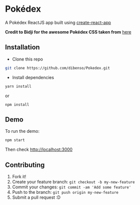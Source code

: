 # Pokédex

A Pokédex ReactJS app built using [create-react-app](https://github.com/facebookincubator/create-react-app)  

**Credit to  Bidji for the awesome Pokédex CSS taken from** [here](https://codepen.io/Bidji/pen/MYdPwo)

## Installation    
* Clone this repo
```sh
git clone https://github.com/dibenso/Pokedex.git
```     
* Install dependencies
```sh
yarn install
```     
or
```
npm install
```

## Demo     
To run the demo:      
```sh
npm start
```
    
Then check [http://localhost:3000]()     

            
## Contributing

1. Fork it!
2. Create your feature branch: `git checkout -b my-new-feature`
3. Commit your changes: `git commit -am 'Add some feature'`
4. Push to the branch: `git push origin my-new-feature`
5. Submit a pull request :D
